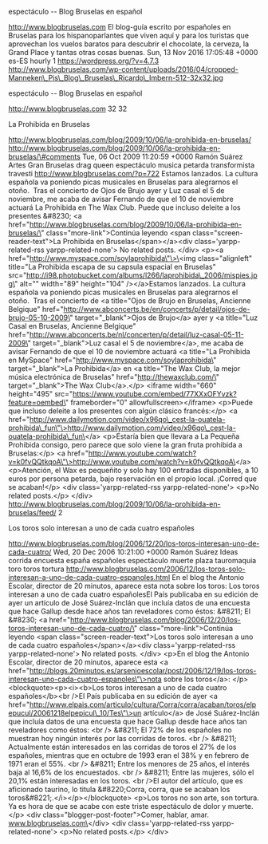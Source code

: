 espectáculo -- Blog Bruselas en español

http://www.blogbruselas.com El blog-guía escrito por españoles en
Bruselas para los hispanoparlantes que viven aquí y para los turistas
que aprovechan los vuelos baratos para descubrir el chocolate, la
cerveza, la Grand Place y tantas otras cosas buenas. Sun, 13 Nov 2016
17:05:48 +0000 es-ES hourly 1 https://wordpress.org/?v=4.7.3
http://www.blogbruselas.com/wp-content/uploads/2016/04/cropped-Manneken\_Pis\_Blog\_Bruselas\_Ricardo\_Imbern-512-32x32.jpg

espectáculo -- Blog Bruselas en español

http://www.blogbruselas.com 32 32

La Prohibida en Bruselas

http://www.blogbruselas.com/blog/2009/10/06/la-prohibida-en-bruselas/
http://www.blogbruselas.com/blog/2009/10/06/la-prohibida-en-bruselas/\#comments
Tue, 06 Oct 2009 11:20:59 +0000 Ramón Suárez Artes Gran Bruselas drag
queen espectáculo musica petarda transformista travesti
http://www.blogbruselas.com/?p=722 Estamos lanzados. La cultura española
va poniendo picas musicales en Bruselas para alegrarnos el otoño.  Tras
el concierto de Ojos de Brujo ayer y Luz casal el 5 de noviembre, me
acaba de avisar Fernando de que el 10 de noviembre actuará La Prohibida
en The Wax Club. Puede que incluso deleite a los presentes &\#8230; \<a
href=\"http://www.blogbruselas.com/blog/2009/10/06/la-prohibida-en-bruselas/\"
class=\"more-link\"\>Continúa leyendo \<span
class=\"screen-reader-text\"\>La Prohibida en
Bruselas\</span\>\</a\>\<div class=\'yarpp-related-rss
yarpp-related-none\'\> No related posts. \</div\> \<p\>\<a
href=\"http://www.myspace.com/soylaprohibida\"\>\<img
class=\"alignleft\" title=\"La Prohibida escapa de su capsula espacial
en Bruselas\"
src=\"http://i98.photobucket.com/albums/l266/laprohibida\_2006/mispies.jpg\"
alt=\"\" width=\"89\" height=\"104\" /\>\</a\>Estamos lanzados. La
cultura española va poniendo picas musicales en Bruselas para alegrarnos
el otoño.  Tras el concierto de \<a title=\"Ojos de Brujo en Bruselas,
Ancienne Belgique\"
href=\"http://www.abconcerts.be/en/concerts/p/detail/ojos-de-brujo-05-10-2009\"
target=\"\_blank\"\>Ojos de Brujo\</a\> ayer y \<a title=\"Luz Casal en
Bruselas, Ancienne Belgique\"
href=\"http://www.abconcerts.be/nl/concerten/p/detail/luz-casal-05-11-2009\"
target=\"\_blank\"\>Luz casal el 5 de noviembre\</a\>, me acaba de
avisar Fernando de que el 10 de noviembre actuará \<a title=\"La
Prohibida en MySpace\" href=\"http://www.myspace.com/soylaprohibida\"
target=\"\_blank\"\>La Prohibida\</a\> en \<a title=\"The Wax Club, la
mejor música electrónica de Bruselas\" href=\"http://thewaxclub.com/\"
target=\"\_blank\"\>The Wax Club\</a\>.\</p\> \<iframe width=\"660\"
height=\"495\"
src=\"https://www.youtube.com/embed/77XXxOFYvzk?feature=oembed\"
frameborder=\"0\" allowfullscreen\>\</iframe\> \<p\>Puede que incluso
deleite a los presentes con algún clásico francés:\</p\> \<a
href=\"http://www.dailymotion.com/video/x96qo\_cest-la-ouatela-prohibida\_fun\"\>http://www.dailymotion.com/video/x96qo\_cest-la-ouatela-prohibida\_fun\</a\>
\<p\>Estaría bien que llevara a La Pequeña Prohibida consigo, pero
parece que solo viene la gran fruta prohibida a Bruselas:\</p\> \<a
href=\"http://www.youtube.com/watch?v=k0fvQQtkqoA\"\>http://www.youtube.com/watch?v=k0fvQQtkqoA\</a\>
\<p\>Atención, el Wax es pequeñito y solo hay 100 entradas disponibles,
a 10 euros por persona petarda, bajo reservación en el propio local.
¡Corred que se acaban!\</p\> \<div class=\'yarpp-related-rss
yarpp-related-none\'\> \<p\>No related posts.\</p\> \</div\>
http://www.blogbruselas.com/blog/2009/10/06/la-prohibida-en-bruselas/feed/
2

Los toros solo interesan a uno de cada cuatro españoles

http://www.blogbruselas.com/blog/2006/12/20/los-toros-interesan-uno-de-cada-cuatro/
Wed, 20 Dec 2006 10:21:00 +0000 Ramón Suárez Ideas corrida encuesta
españa españoles espectáculo muerte plaza tauromaquia toro toros tortura
http://www.blogbruselas.com/2006/12/los-toros-solo-interesan-a-uno-de-cada-cuatro-espanoles.html
En el blog the Antonio Escolar, director de 20 minutos, aparece esta
nota sobre los toros: Los toros interesan a uno de cada cuatro
españolesEl País publicaba en su edición de ayer un artículo de José
Suárez-Inclán que incluía datos de una encuesta que hace Gallup desde
hace años tan reveladores como éstos: &\#8211; El &\#8230; \<a
href=\"http://www.blogbruselas.com/blog/2006/12/20/los-toros-interesan-uno-de-cada-cuatro/\"
class=\"more-link\"\>Continúa leyendo \<span
class=\"screen-reader-text\"\>Los toros solo interesan a uno de cada
cuatro españoles\</span\>\</a\>\<div class=\'yarpp-related-rss
yarpp-related-none\'\> No related posts. \</div\> \<p\>En el blog the
Antonio Escolar, director de 20 minutos, aparece esta \<a
href=\"http://blogs.20minutos.es/arsenioescolar/post/2006/12/19/los-toros-interesan-uno-cada-cuatro-espanoles\"\>nota
sobre los toros\</a\>: \</p\> \<blockquote\>\<p\>\<i\>\<b\>Los toros
interesan a uno de cada cuatro españoles\</b\>\<br /\>El País publicaba
en su edición de ayer \<a
href=\"http://www.elpais.com/articulo/cultura/Corra/corra/acaban/toros/elpepucul/20061218elpepicul\_10/Tes\"\>un
artículo\</a\> de José Suárez-Inclán que incluía datos de una encuesta
que hace Gallup desde hace años tan reveladores como éstos: \<br /\>
&\#8211; El 72% de los españoles no muestran hoy ningún interés por las
corridas de toros. \<br /\> &\#8211; Actualmente están interesados en
las corridas de toros el 27% de los españoles, mientras que en octubre
de 1993 eran el 38% y en febrero de 1971 eran el 55%. \<br /\> &\#8211;
Entre los menores de 25 años, el interés baja al 16,6% de los
encuestados. \<br /\> &\#8211; Entre las mujeres, sólo el 20,1% están
interesadas en los toros. \<br /\>El autor del artículo, que es
aficionado taurino, lo titula &\#8220;Corra, corra, que se acaban los
toros&\#8221;.\</i\>\</p\>\</blockquote\> \<p\>Los toros no son arte,
son tortura. Ya es hora de que se acabe con este triste espectáculo de
dolor y muerte.\</p\> \<div class=\"blogger-post-footer\"\>Comer,
hablar, amar. www.blogbruselas.com\</div\> \<div
class=\'yarpp-related-rss yarpp-related-none\'\> \<p\>No related
posts.\</p\> \</div\>

